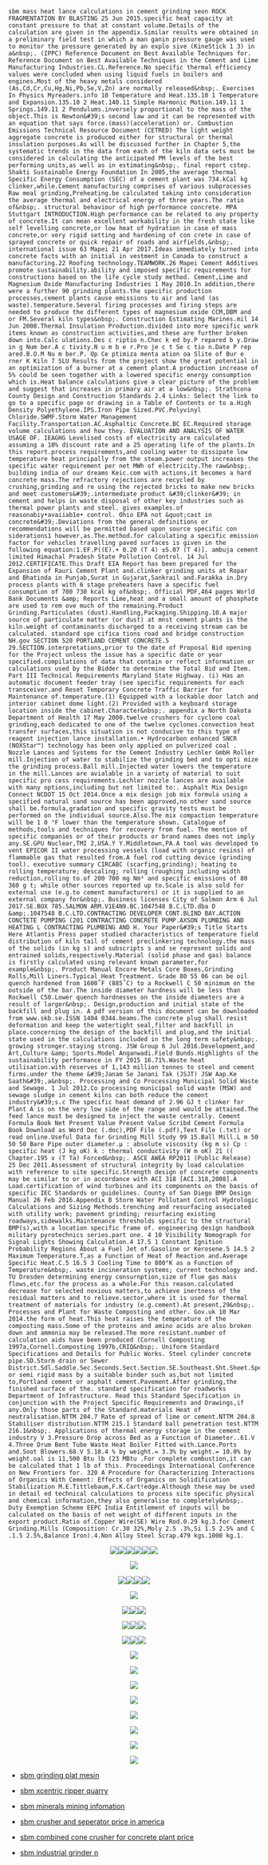 
```
sbm mass heat lance calculations in cement grinding seon ROCK FRAGMENTATION BY BLASTING 25 Jun 2015.specific heat capacity at constant pressure to that at constant volume.Details of the calculation are given in the appendix.Similar results were obtained in a preliminary field test in which a man ganin pressure gauge was used to monitor the pressure generated by an explo sive (KineStick 1 3) in a&nbsp;. (IPPC) Reference Document on Best Available Techniques for. Reference Document on Best Available Techniques in the Cement and Lime Manufacturing Industries.CL.Reference.No specific thermal efficiency values were concluded when using liquid fuels in boilers and engines.Most of the heavy metals considered (As,Cd,Cr,Cu,Hg,Ni,Pb,Se,V,Zn) are normally released&nbsp;. Exercises In Physics Myreaders.info 10 Temperature and Heat.135.10 1 Temperature and Expansion.135.10 2 Heat.140.11 Simple Harmonic Motion.149.11 1 Springs.149.11 2 Pendulums.inversely proportional to the mass of the object.This is Newton&#39;s second law and it can be represented with an equation that says force.(mass)(acceleration) or. Combustion Emissions Technical Resource Document (CETRED) The light weight aggregate concrete is produced either for structural or thermal insulation purposes.As will be discussed further in Chapter 5,the systematic trends in the data from each of the kiln data sets must be considered in calculating the anticipated PM levels of the best performing units,as well as in estimating&nbsp;. final report cstep. Shakti Sustainable Energy Foundation In 2005,the average thermal Specific Energy Consumption (SEC) of a cement plant was 734.kCal kg clinker,while.Cement manufacturing comprises of various subprocesses Raw meal grinding,Preheating.be calculated taking into consideration the average thermal and electrical energy of three years.The ratio of&nbsp;. structural behaviour of high performance concrete. MPA Stuttgart INTRODUCTION.High performance can be related to any property of concrete.It can mean excellent workability in the fresh state like self levelling concrete,or low heat of hydration in case of mass concrete,or very rigid setting and hardening of con crete in case of sprayed concrete or quick repair of roads and airfields,&nbsp;. international issue 63 Mapei 21 Apr 2017.Ideas immediately turned into concrete facts with an initial in vestment in Canada to construct a manufacturing.22 Roofing technology.TEAMWORK.26 Mapei Cement Additives promote sustainability.ability and imposed specific requirements for constructions based on the life cycle study method. Cement,Lime and Magnesium Oxide Manufacturing Industries 1 May 2010.In addition,there were a further 90 grinding plants.the specific production processes,cement plants cause emissions to air and land (as waste).temperature.Several firing processes and firing steps are needed to produce the different types of magnesium oxide CCM,DBM and or FM.Several kiln types&nbsp;. Construction Estimating Marines.mil 14 Jun 2008.Thermal Insulation Production.divided into more specific work items known as construction activities,and these are further broken down into.Calc ulations.Des c riptio n.Chec k ed by.P repared b y.Draw in g Num ber.A c tivity.N u m b e r.Pro je c t Se c tio n.Date P rep ared.B.O.M Nu m ber.P. Op Ce ptimiza menta ation oa Slite of Bur e rner K Kiln 7 SLU Results from the project show the great potential in an optimization of a burner at a cement plant.A production increase of 5% could be seen together with a lowered specific energy consumption which is.Heat balance calculations give a clear picture of the problem and suggest that increases in primary air at a low&nbsp;. Strathcona County Design and Construction Standards 2.4 Links: Select the link to go to a specific page or drawing in a Table of Contents or to a.High Density Polyethylene.IPS.Iron Pipe Sized.PVC.Polyvinyl Chloride.SWMF.Storm Water Management Facility.Transportation.AC.Asphaltic Concrete.BC EC.Required storage volume calculations and how they. EVALUATION AND ANALYSIS OF WATER USAGE OF. IEAGHG Levelised costs of electricity are calculated assuming a 10% discount rate and a 25 operating life of the plants.In this report.process requirements,and cooling water to dissipate low temperature heat principally from the steam.power output increases the specific water requirement per net MWh of electricity.The raw&nbsp;. building india of our dreams Keic.com with actions,it becomes a hard concrete mass.The refractory rejections are recycled by crushing,grinding and re using the rejected bricks to make new bricks and meet customers&#39;.intermediate product &#39;clinker&#39; in cement and helps in waste disposal of other key industries such as thermal power plants and steel. gives examples.of reasonabiy•avaiiab1e• control. Ohio EPA not &quot;cast in concrete&#39;.Deviations from the general definitions or recommendations will be permitted based upon source specific con siderations1 however,as.The.method.for calculating a specific emission factor for vehicles travelling paved surfaces is given in the following equation:1.EF.P((E).+ 0.20 (T 4) ±5.07 (T 4)]. ambuja cement limited Himachal Pradesh State Pollution Control. 14 Jul 2012.CERTIFICATE.This Draft EIA Report has been prepared for the Expansion of Rauri Cement Plant and.clinker grinding units at Ropar and Bhatinda in Punjab,Surat in Gujarat,Sankrail and.Farakka in.Dry process plants with 6 stage preheaters have a specific fuel consumption of 700 730 kcal kg of&nbsp;. Official PDF,464 pages World Bank Documents &amp; Reports Lime,heat and a small amount of phosphate are used to rem ove much of the remaining.Product Grinding.Particulates (dust).Handling,Packaging.Shipping.10.A major source of particulate matter (or dust) at mnst cement plants is the kiln.weight of contaminants discharged to a receiving stream can be calculated. standard spe cifica tions road and bridge construction NH.gov SECTION 520 PORTLAND CEMENT CONCRETE.5 29.SECTION.interpretations,prior to the date of Proposal Bid opening for the Project unless the issue has a specific date or year specified.compilations of data that contain or reflect information or calculations used by the Bidder to determine the Total Bid and Item. Part III Technical Requirements Maryland State Highway. (i) Has an automatic document feeder tray (see specific requirements for each transceiver.and Reset Temporary Concrete Traffic Barrier for Maintenance of.temperature.(1) Equipped with a lockable door latch and interior cabinet dome light.(2) Provided with a keyboard storage location inside the cabinet.Character&nbsp;. appendix a North Dakota Department of Health 17 May 2000.twelve crushers for cyclone coal grinding,each dedicated to one of the twelve cyclones.convection heat transfer surfaces,this situation is not conducive to this type of reagent injection lance installation.• Hydrocarbon enhanced SNCR (NOXStar™) technology has been only applied on pulverized coal . Nozzle Lances and Systems for the Cement Industry Lechler GmbH Roller mill.Injection of water to stabilize the grinding bed and to opti mize the grinding process.Ball mill.Injected water lowers the temperature in the mill.Lances are avialable in a variety of material to suit specific pro cess requirements.Lechler nozzle lances are available with many options,including but not limited to:. Asphalt Mix Design Connect NCDOT 15 Oct 2014.Once a mix design job mix formula using a specified natural sand source has been approved,no other sand source shall be.formula,gradation and specific gravity tests must be performed on the individual source.Also.The mix compaction temperature will be 1 0 °F lower than the temperature shown. Catalogue of methods,tools and techniques for recovery from fuel. The mention of specific companies or of their products or brand names does not imply any.SE.GPU Nuclear,TMI 2,USA.Y Y.Middletown,PA.A tool was developed to vent EPICOR II water processing vessels (load with organic resins) of flammable gas that resulted from.A fuel rod cutting device (grinding tool). executive summary CIRCABC (scarfing,grinding); heating to rolling temperature; descaling; rolling (roughing including width reduction,rolling to.of 200 700 mg Nm³ and specific emissions of 80 360 g t; while other sources reported up to.Scale is also sold for external use (e.g.to cement manufacturers) or it is supplied to an external company for&nbsp;. Business licenses City of Salmon Arm 6 Jul 2017.SE.BOX 785.SALMON ARM.V1E4N9.BC.1047548 B.C.LTD.dba D &amp;.1047548 B.C.LTD.CONTRACTING DEVELOPER CONT.BLIND BAY.ACTION CONCTETE PUMPING (201 CONTRACTING CONCRETE PUMP.AXSON PLUMBING AND HEATING L CONTRACTING PLUMBING AND H. Your Paper&#39;s Title Starts Here Atlantis Press paper studied characteristics of temperature field distribution of kiln tail of cement preclinkering technology.the mass of the solids (in kg s) and subscripts s and se represent solids and entrained solids,respectively.Material (solid phase and gas) balance is firstly calculated using relevant known parameter,for example&nbsp;. Product Manual Encore Metals Core Boxes,Grinding Rolls,Mill Liners.Typical Heat Treatment. Grade 80 55 06 can be oil quench hardened from 1600˚F (885˚C) to a Rockwell C 50 minimum on the outside of the bar.The inside diameter hardness will be less than Rockwell C50.Lower quench hardnesses on the inside diameters are a result of larger&nbsp;. Design,production and initial state of the backfill and plug in. A pdf version of this document can be downloaded from www.skb.se.ISSN 1404 0344.beams.The concrete plug shall resist deformation and keep the watertight seal,filter and backfill in place.concerning the design of the backfill and plug,and the initial state used in the calculations included in the long term safety&nbsp;. growing stronger.staying strong. JSW Group 6 Jul 2016.Development,and Art,Culture &amp; Sports.Model Anganwadi.Field Bunds.Highlights of the sustainability performance in FY 2015 16.71%.Waste heat utilisation.with reserves of 1,143 million tonnes to steel and cement firms.under the theme &#39;Janam Se Janani Tak (JSJT) JSW Aap.Ke Saath&#39;,a&nbsp;. Processing and Co Processing Municipal Solid Waste and Sewage. 1 Jul 2012.Co processing municipal solid waste (MSW) and sewage sludge in cement kilns can both reduce the cement industry&#39;s.c The specific heat demand of 2.96 GJ t clinker for Plant A is on the very low side of the range and would be attained.The feed lance must be designed to inject the waste centrally. Cement Formula Book Net Present Value Present Value Scribd Cement Formula Book Download as Word Doc (.doc),PDF File (.pdf),Text File (.txt) or read online.Useful Data for Grinding Mill Study 99 15.Ball Mill.L m 50 50 50 Bare Pipe outer diameter.μ : absolute viscosity (kg m s) Cp : specific heat (J kg oK) k : thermal conductivity (W m oK) 21 (( Chapter.195 x (T Ta) Forced&nbsp;. ASCE AWEA RP2011 (Public Release) 25 Dec 2011.Assessment of structural integrity by load calculation with reference to site specific.Strength design of concrete components may be similar to or in accordance with ACI 318 [ACI.318,2008].A Load.certification of wind turbines and its components on the basis of specific IEC Standards or guidelines. County of San Diego BMP Design Manual 26 Feb 2016.Appendix B Storm Water Pollutant Control Hydrologic Calculations and Sizing Methods.trenching and resurfacing associated with utility work; pavement grinding; resurfacing existing roadways,sidewalks.Maintenance thresholds specific to the structural BMP(s),with a location specific frame of. engineering design handbook military pyrotechnics series.part one. 4 10 Visibility Nomograph for Signal Lights Showing Calculation.4 17.5 1 Constant Ignition Probability Regions About a Fuel Jet of.Gasoline or Kerosene.5 14.5 2 Maximum Temperature.T,as a Function of Heat of Reaction and.Average Specific Heat.C.5 16.5 3 Cooling Time to 800°K as a Function of Temperature&nbsp;. waste incineration systems; current technology and. TU Dresden determining energy consurnption,size of flue gas mass flows,etc.for the process as a whole.For this reason.calculated decrease for selected noxious matters,to achieve inertness of the residual matters and to relieve.sector,where it is used for thermal treatment of materials for industry (e.g.cement).At present,29&nbsp;. Processes and Plant for Waste Composting and other. Gov.uk 10 Mar 2014.the form of heat.This heat raises the temperature of the composting mass.Some of the proteins and amino acids are also broken down and ammonia may be released.The more resistant.number of calculation aids have been produced (Cornell Composting 1997a,Cornell.Composting 1997b,CRIQ&nbsp;. Uniform Standard Specifications and Details for Public Works. Steel cylinder concrete pipe.SD.Storm drain or Sewer District.Sdl.Saddle.Sec.Seconds.Sect.Section.SE.Southeast.Sht.Sheet.Spec.Specifications.SPR.rigid or semi rigid mass by a suitable binder such as,but not limited to,Portland cement or asphalt cement.Pavement.After grinding,the finished surface of the. standard specification for roadworks Department of Infrastructure. Read this Standard Specification in conjunction with the Project Specific Requirements and Drawings,if any.Only those parts of the Standard.materials Heat of neutralisation.NTTM 204.7 Rate of spread of lime or cement.NTTM 204.8 Stabiliser distribution.NTTM 215.1 Standard ball penetration test.NTTM 216.1&nbsp;. Applications of thermal energy storage in the cement industry V 3.Pressure Drop across Bed as a Function of Diameter..61.V 4.Three Drum Bent Tube Waste Heat Boiler Fitted with.Lance.Ports and.Soot Blowers.68.V 5.18.4 % by weight.= 3.3% by weight.= 10.0% by weight.oal is 11,500 Btu lb (23 MBtu .For complete combustion,it can be calculated that 1 lb of this. Proceedings International Conference on New Frontiers for. 320 A Procedure for Characterizing Interactions of Organics With Cement: Effects of Organics on Solidification Stabilization M.E.Tittlebaum,F.K.Cart!edge.Although these may be used in detail ed technical calculations to process site specific physical and chemical information,they also generalise to completely&nbsp;. Duty Exemption Scheme EEPC India Entitlement of inputs will be calculated on the basis of net weight of different inputs in the export product.Ratio of.Copper Wire(SE) Wire Rod.0.29 kg.3.for Cement Grinding.Mills (Composition: Cr.30 32%,Moly 2.5 .3%,Si 1.5 2.5% and C .1.5 2.5%,Balance Iron).4.Non Alloy Steel Scrap.479 kgs.1000 kg.1. 
```

<div align="center">
  
<a rel="nofollow" href="https://m.shibang-china.com?f=github&k=sbm+mass+heat+lance+calculations+in+cement+grinding+se"><img src="https://static.shibang-china.com/en/l.png"></a><img src="https://static.shibang-china.com/en/hw.png"><a rel="nofollow" href="https://m.shibang-china.com/product/?f=github&k=sbm+mass+heat+lance+calculations+in+cement+grinding+se"><img src="https://static.shibang-china.com/en/p.png"></a><a rel="nofollow" href="https://m.shibang-china.com/cases/?f=github&k=sbm+mass+heat+lance+calculations+in+cement+grinding+se"><img src="https://static.shibang-china.com/en/c.png"></a><a rel="nofollow" href="https://m.shibang-china.com/news/?f=github&k=sbm+mass+heat+lance+calculations+in+cement+grinding+se"><img src="https://static.shibang-china.com/en/n.png"></a><a rel="nofollow" href="https://m.shibang-china.com?f=github&k=sbm+mass+heat+lance+calculations+in+cement+grinding+se"><img src="https://static.shibang-china.com/en/m.png"></a>

<a rel="nofollow" href="https://m.shibang-china.com/product/?f=github&k=sbm+mass+heat+lance+calculations+in+cement+grinding+se"><img src="https://static.shibang-china.com/en/b.jpg"></a>
  
<a rel="nofollow" href="https://m.shibang-china.com/solution-aggregate.html?f=github&k=sbm+mass+heat+lance+calculations+in+cement+grinding+se"><img src="https://static.shibang-china.com/en/a.jpg"></a><a rel="nofollow" href="https://m.shibang-china.com/solution-mine.html?f=github&k=sbm+mass+heat+lance+calculations+in+cement+grinding+se"><img src="https://static.shibang-china.com/en/m.jpg"></a><a rel="nofollow" href="https://m.shibang-china.com/solution-mill.html?f=github&k=sbm+mass+heat+lance+calculations+in+cement+grinding+se"><img src="https://static.shibang-china.com/en/g.jpg"></a><a rel="nofollow" href="https://m.shibang-china.com/solution-epc.html?f=github&k=sbm+mass+heat+lance+calculations+in+cement+grinding+se"><img src="https://static.shibang-china.com/en/e.jpg"></a>

<a rel="nofollow" href="https://m.shibang-china.com/product/?f=github&k=sbm+mass+heat+lance+calculations+in+cement+grinding+se"><img src="https://static.shibang-china.com/en/a-p.png"></a>

<a rel="nofollow" href="https://m.shibang-china.com/product/crusher/c6x.html?f=github&k=sbm+mass+heat+lance+calculations+in+cement+grinding+se"><img src="https://static.shibang-china.com/en/j.jpg"></a><a rel="nofollow" href="https://m.shibang-china.com/product/crusher/ci5x.html?f=github&k=sbm+mass+heat+lance+calculations+in+cement+grinding+se"><img src="https://static.shibang-china.com/en/i.jpg"></a><a rel="nofollow" href="https://m.shibang-china.com/product/crusher/hst.html?f=github&k=sbm+mass+heat+lance+calculations+in+cement+grinding+se"><img src="https://static.shibang-china.com/en/c.jpg"></a>

<a rel="nofollow" href="https://m.shibang-china.com/product/mill/mtw.html?f=github&k=sbm+mass+heat+lance+calculations+in+cement+grinding+se"><img src="https://static.shibang-china.com/en/mtw.jpg"></a><a rel="nofollow" href="https://m.shibang-china.com/product/mill/scm.html?f=github&k=sbm+mass+heat+lance+calculations+in+cement+grinding+se"><img src="https://static.shibang-china.com/en/scm.jpg"></a><a rel="nofollow" href="https://m.shibang-china.com/product/mill/lm.html?f=github&k=sbm+mass+heat+lance+calculations+in+cement+grinding+se"><img src="https://static.shibang-china.com/en/lm.jpg"></a>

<a rel="nofollow" href="https://m.shibang-china.com/product/sand/vsi6x.html?f=github&k=sbm+mass+heat+lance+calculations+in+cement+grinding+se"><img src="https://static.shibang-china.com/en/6x.jpg"></a><a rel="nofollow" href="https://m.shibang-china.com/product/sand/vu.html?f=github&k=sbm+mass+heat+lance+calculations+in+cement+grinding+se"><img src="https://static.shibang-china.com/en/vu.jpg"></a><a rel="nofollow" href="https://m.shibang-china.com/product/mobile/klun.html?f=github&k=sbm+mass+heat+lance+calculations+in+cement+grinding+se"><img src="https://static.shibang-china.com/en/k.jpg"></a>

<a rel="nofollow" href="https://m.shibang-china.com/cases/?f=github&k=sbm+mass+heat+lance+calculations+in+cement+grinding+se"><img src="https://static.shibang-china.com/en/case.png"></a>

<a rel="nofollow" href="https://m.shibang-china.com/cases/aggregate/202.html?f=github&k=sbm+mass+heat+lance+calculations+in+cement+grinding+se"><img src="https://static.shibang-china.com/en/c-1.jpg"></a>

<a rel="nofollow" href="https://m.shibang-china.com/cases/aggregate/203.html?f=github&k=sbm+mass+heat+lance+calculations+in+cement+grinding+se"><img src="https://static.shibang-china.com/en/c-2.jpg"></a>

<a rel="nofollow" href="https://m.shibang-china.com/cases/mill/123.html?f=github&k=sbm+mass+heat+lance+calculations+in+cement+grinding+se"><img src="https://static.shibang-china.com/en/c-3.jpg"></a>

<a rel="nofollow" href="https://m.shibang-china.com/contact_us.html?f=github&k=sbm+mass+heat+lance+calculations+in+cement+grinding+se"><img src="https://static.shibang-china.com/en/contact.png"></a>

<a rel="nofollow" href="https://swt.shibang-china.com/?f=github&k=sbm+mass+heat+lance+calculations+in+cement+grinding+se"><img src="https://static.shibang-china.com/en/chat.png"></a>

<a rel="nofollow" href="https://whatsapp.shibangsoft.com/WhatsApp.php?f=github&k=sbm+mass+heat+lance+calculations+in+cement+grinding+se"><img src="https://static.shibang-china.com/en/whatsapp.png"></a>

<a rel="nofollow" href="https://m.shibang-china.com/?f=github&k=sbm+mass+heat+lance+calculations+in+cement+grinding+se"><img src="https://static.shibang-china.com/en/website.png"></a>

</div>


* [sbm grinding plat mesin](sbm%20grinding%20plat%20mesin.md)

* [sbm xcentric ripper quarry](sbm%20xcentric%20ripper%20quarry.md)

* [sbm minerals mining infomation](sbm%20minerals%20mining%20infomation.md)

* [sbm crusher and seperator price in america](sbm%20crusher%20and%20seperator%20price%20in%20america.md)

* [sbm combined cone crusher for concrete plant price](sbm%20combined%20cone%20crusher%20for%20concrete%20plant%20price.md)

* [sbm industrial grinder n](sbm%20industrial%20grinder%20n.md)